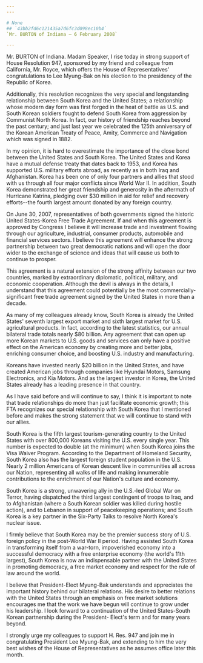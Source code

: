 ```yaml
---
---

# None
## `43bb2fd6c121435a7d6fc3d098ec10b4`
`Mr. BURTON of Indiana — 6 February 2008`

---
```



Mr. BURTON of Indiana. Madam Speaker, I rise today in strong support 
of House Resolution 947, sponsored by my friend and colleague from 
California, Mr. Royce, which offers the House of Representatives' 
congratulations to Lee Myung-Bak on his election to the presidency of 
the Republic of Korea.

Additionally, this resolution recognizes the very special and 
longstanding relationship between South Korea and the United States; a 
relationship whose modern day form was first forged in the heat of 
battle as U.S. and South Korean soldiers fought to defend South Korea 
from aggression by Communist North Korea. In fact, our history of 
friendship reaches beyond the past century; and just last year we 
celebrated the 125th anniversary of the Korean American Treaty of 
Peace, Amity, Commerce and Navigation which was signed in 1882.

In my opinion, it is hard to overestimate the importance of the close 
bond between the United States and South Korea. The United States and 
Korea have a mutual defense treaty that dates back to 1953, and Korea 
has supported U.S. military efforts abroad, as recently as in both Iraq 
and Afghanistan. Korea has been one of only four partners and allies 
that stood with us through all four major conflicts since World War II. 
In addition, South Korea demonstrated her great friendship and 
generosity in the aftermath of Hurricane Katrina, pledging over $30 
million in aid for relief and recovery efforts--the fourth largest 
amount donated by any foreign country.

On June 30, 2007, representatives of both governments signed the 
historic United States-Korea Free Trade Agreement. If and when this 
agreement is approved by Congress I believe it will increase trade and 
investment flowing through our agriculture, industrial, consumer 
products, automobile and financial services sectors. I believe this 
agreement will enhance the strong partnership between two great 
democratic nations and will open the door wider to the exchange of 
science and ideas that will cause us both to continue to prosper.

This agreement is a natural extension of the strong affinity between 
our two countries, marked by extraordinary diplomatic, political, 
military, and economic cooperation. Although the devil is always in the 
details, I understand that this agreement could potentially be the most 
commercially-significant free trade agreement signed by the United 
States in more than a decade.

As many of my colleagues already know, South Korea is already the 
United States' seventh largest export market and sixth largest market 
for U.S. agricultural products. In fact, according to the latest 
statistics, our annual bilateral trade totals nearly $80 billion. Any 
agreement that can open up more Korean markets to U.S. goods and 
services can only have a positive effect on the American economy by 
creating more and better jobs, enriching consumer choice, and boosting 
U.S. industry and manufacturing.

Koreans have invested nearly $20 billion in the United States, and 
have created American jobs through companies like Hyundai Motors, 
Samsung Electronics, and Kia Motors. And as the largest investor in 
Korea, the United States already has a leading presence in that 
country.

As I have said before and will continue to say, I think it is 
important to note that trade relationships do more than just facilitate 
economic growth; this FTA recognizes our special relationship with 
South Korea that I mentioned before and makes the strong statement that 
we will continue to stand with our allies.

South Korea is the fifth largest tourism-generating country to the 
United States with over 800,000 Koreans visiting the U.S. every single 
year. This number is expected to double (at the minimum) when South 
Korea joins the Visa Waiver Program. According to the Department of 
Homeland Security, South Korea also has the largest foreign student 
population in the U.S. Nearly 2 million Americans of Korean descent 
live in communities all across our Nation, representing all walks of 
life and making innumerable contributions to the enrichment of our 
Nation's culture and economy.



South Korea is a strong, unwavering ally in the U.S.-led Global War 
on Terror, having dispatched the third largest contingent of troops to 
Iraq, and to Afghanistan (where a South Korean soldier was killed 
during hostile action), and to Lebanon in support of peacekeeping 
operations; and South Korea is a key partner in the Six-Party Talks to 
resolve North Korea's nuclear issue.

I firmly believe that South Korea may be the premier success story of 
U.S. foreign policy in the post-World War II period. Having assisted 
South Korea in transforming itself from a war-torn, impoverished 
economy into a successful democracy with a free enterprise economy (the 
world's 11th largest), South Korea is now an indispensable partner with 
the United States in promoting democracy, a free market economy and 
respect for the rule of law around the world.

I believe that President-Elect Myung-Bak understands and appreciates 
the important history behind our bilateral relations. His desire to 
better relations with the United States through an emphasis on free 
market solutions encourages me that the work we have begun will 
continue to grow under his leadership. I look forward to a continuation 
of the United States-South Korean partnership during the President-
Elect's term and for many years beyond.

I strongly urge my colleagues to support H. Res. 947 and join me in 
congratulating President Lee Myung-Bak, and extending to him the very 
best wishes of the House of Representatives as he assumes office later 
this month.